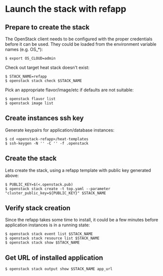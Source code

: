# Launch the stack with refapp

## Prepare to create the stack
The OpenStack client needs to be configured with the proper credentials
before it can be used. They could be loaded from the environment variable names
(e.g. OS_*):

    $ export OS_CLOUD=admin

Check out target heat stack doesn't exist:

    $ STACK_NAME=refapp
    $ openstack stack check $STACK_NAME

Pick an appropriate flavor/image/etc if defaults are not suitable:

    $ openstack flavor list
    $ openstack image list

## Create instances ssh key
Generate keypairs for application/database instances:

    $ cd <openstack-refapp>/heat-templates
    $ ssh-keygen -N '' -C '' -f .openstack

## Create the stack
Lets create the stack, using a refapp template with public key generated above:

    $ PUBLIC_KEY=$(<.openstack.pub)
    $ openstack stack create -t top.yaml --parameter "cluster_public_key=${PUBLIC_KEY}" $STACK_NAME


## Verify stack creation

Since the refapp takes some time to install, it could be a few minutes before
application instances is in a running state:

    $ openstack stack event list $STACK_NAME
    $ openstack stack resource list $STACK_NAME
    $ openstack stack show $STACK_NAME

## Get URL of installed application

    $ openstack stack output show $STACK_NAME app_url
